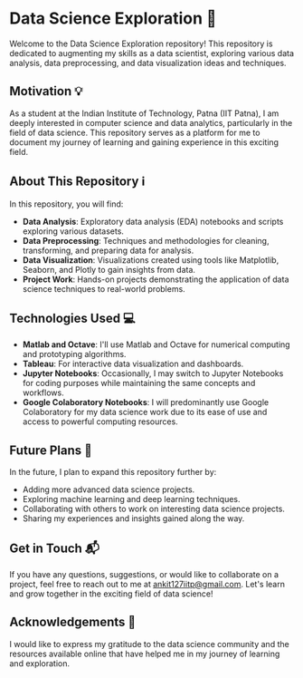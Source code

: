 # Data Science Exploration 🚀

Welcome to the Data Science Exploration repository! This repository is dedicated to augmenting my skills as a data scientist, exploring various data analysis, data preprocessing, and data visualization ideas and techniques.

## Motivation 💡

As a student at the Indian Institute of Technology, Patna (IIT Patna), I am deeply interested in computer science and data analytics, particularly in the field of data science. This repository serves as a platform for me to document my journey of learning and gaining experience in this exciting field.

## About This Repository ℹ️

In this repository, you will find:

- **Data Analysis**: Exploratory data analysis (EDA) notebooks and scripts exploring various datasets.
- **Data Preprocessing**: Techniques and methodologies for cleaning, transforming, and preparing data for analysis.
- **Data Visualization**: Visualizations created using tools like Matplotlib, Seaborn, and Plotly to gain insights from data.
- **Project Work**: Hands-on projects demonstrating the application of data science techniques to real-world problems.

## Technologies Used 💻

- **Matlab and Octave**: I'll use Matlab and Octave for numerical computing and prototyping algorithms.
- **Tableau**: For interactive data visualization and dashboards.
- **Jupyter Notebooks**: Occasionally, I may switch to Jupyter Notebooks for coding purposes while maintaining the same concepts and workflows.
- **Google Colaboratory Notebooks**: I will predominantly use Google Colaboratory for my data science work due to its ease of use and access to powerful computing resources.

## Future Plans 🔮

In the future, I plan to expand this repository further by:

- Adding more advanced data science projects.
- Exploring machine learning and deep learning techniques.
- Collaborating with others to work on interesting data science projects.
- Sharing my experiences and insights gained along the way.

## Get in Touch 📬

If you have any questions, suggestions, or would like to collaborate on a project, feel free to reach out to me at [ankit127iitp@gmail.com](mailto:ankit127iitp@gmail.com). Let's learn and grow together in the exciting field of data science!


## Acknowledgements 🙏

I would like to express my gratitude to the data science community and the resources available online that have helped me in my journey of learning and exploration.

